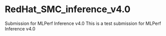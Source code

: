 # RedHat_SMC_inference_v4.0
Submission for MLPerf Inference v4.0
This is a test submission for MLPerf Inference v4.0
